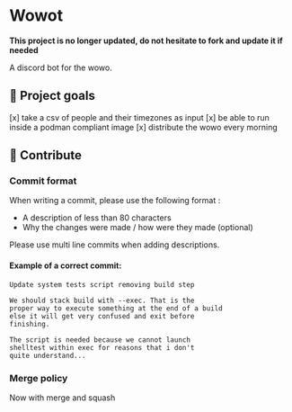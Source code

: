 # Wowot

**This project is no longer updated, do not hesitate to fork and update it if needed**

A discord bot for the wowo.

## 🤖 Project goals

[x] take a csv of people and their timezones as input
[x] be able to run inside a podman compliant image
[x] distribute the wowo every morning

## 🙋 Contribute

### Commit format

When writing a commit, please use the following format :

- A description of less than 80 characters
- Why the changes were made / how were they made (optional)

Please use multi line commits when adding descriptions.

#### Example of a correct commit:

```
Update system tests script removing build step

We should stack build with --exec. That is the
proper way to execute something at the end of a build
else it will get very confused and exit before
finishing.

The script is needed because we cannot launch
shelltest within exec for reasons that i don't
quite understand...
```

### Merge policy

Now with merge and squash
